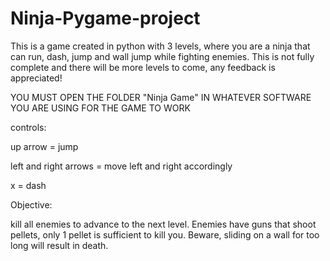 # Ninja-Pygame-project
This is a game created in python with 3 levels, where you are a ninja that can run, dash, jump and wall jump while fighting enemies. This is not fully complete and there will be more levels to come, any feedback is appreciated!

YOU MUST OPEN THE FOLDER "Ninja Game" IN WHATEVER SOFTWARE YOU ARE USING FOR THE GAME TO WORK

controls:

up arrow = jump 

left and right arrows = move left and right accordingly 

x = dash

Objective: 

kill all enemies to advance to the next level. Enemies have guns that shoot pellets, only 1 pellet is sufficient to kill you. Beware, sliding on a wall for too long will result in death.
